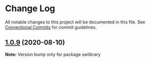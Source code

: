 # Change Log

All notable changes to this project will be documented in this file.
See [Conventional Commits](https://conventionalcommits.org) for commit guidelines.

## [1.0.9](https://github.com/akbaruddin/sw-lib/compare/v1.0.8...v1.0.9) (2020-08-10)

**Note:** Version bump only for package swlibrary
